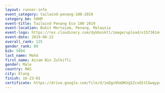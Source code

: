 ```yaml
--- 
layout: runner-info 
event_category: tailwind-penang-100-2019 
category_km: 50KM 
event-title: Tailwind Penang Eco 100 2019 
event-location: Bukit Mertajam, Penang, Malaysia 
event-logo: https://res.cloudinary.com/dykbosktl/image/upload/v1573614442/Logo/Logo_gqlzi3.jpg 
event-date: 2019-06-22 
overall_rank: 125
gender_rank: 89
bib: 5084
last_name: Mohd
first_name: Azzam Bin Zulkifli
gender: Male
country: MAS
city: Klang
finish: 16-23-01
certificate: https://drive.google.com/file/d/1oDgv9SmDKVgSZcxO1tCGwqypa1Ul2gA1/view?usp=sharing
--- 
```

